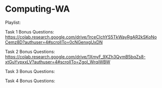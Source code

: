 # Computing-WA

Playlist: 

Task 1 Bonus Questions: https://colab.research.google.com/drive/1rceCIchYS5TkWayRgAR2kSKoNoCemz8D?authuser=4#scrollTo=0cNGenxgUxDN

Task 2 Bonus Questions: https://colab.research.google.com/drive/1XmyF_9XZh3QymB5bqZs8-xtGuYvpxxLV?authuser=4#scrollTo=ZgoI_WrqiWBW

Task 3 Bonus Questions: 

Task 4 Bonus Questions: 
